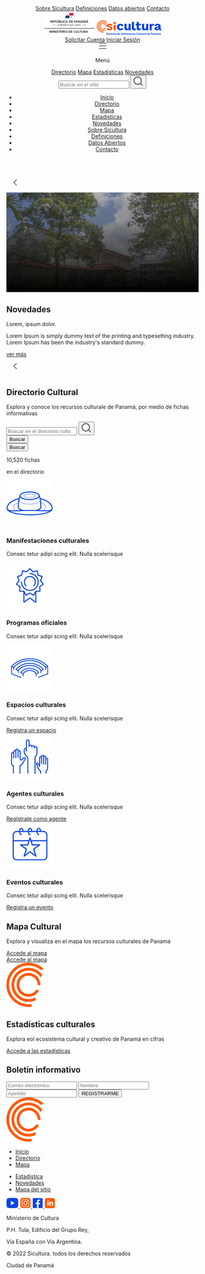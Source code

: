 <!DOCTYPE html>
<html lang="es">
<head>
    <meta charset="UTF-8">
    <meta http-equiv="X-UA-Compatible" content="IE=edge">
    <meta name="viewport" content="width=device-width, initial-scale=1.0">
    <link rel="stylesheet" href="css/global.css">
    <link rel="stylesheet" href="css/home.css">
    <title>SiCultura- Inicio</title>
</head>
<body>
    <header>
        <div class="container headerFirst">
            <a href="#">Sobre Sicultura</a>
            <a href="#">Definiciones</a>
            <a href="#">Datos abiertos</a>
            <a href="#">Contacto</a>
        </div>
        <div class="container headerMid">
            <div class="logos">
                <img src="assets/repdomlogo.png" alt="Logo Ministerio de Cultura Rep.Dom.">
                <img src="assets/siculturalogo.png" alt="Logo SiCultura">
            </div>
            <div class="session">
                <a class="button" href="#">Solicitar Cuenta</a>
                <a href="">Iniciar Sesión</a>
            </div>
        </div>
        <div class="headerLast">
            <div class="menu">
                <div>
                    <img src="assets/ham.png" alt="">
                    <p>Menú</p>
                </div>
                <div class="deskMenu">
                    <a href="directorio.html">Directorio</a>
                    <a href="#">Mapa</a>
                    <a href="#">Estadísticas</a>
                    <a href="#">Novedades</a>
                </div>
                <form action="" class="search">
                    <div>
                        <input type="search" name="searchSite" id="searchSite" placeholder="Buscar en el sitio">
                        <button type="submit"><img src="assets/search-icon.png" alt="search-icon"></button>
                    </div>
                </form>
            </div>
            <nav class="mobileNav">
                <ul>
                    <li>
                        <a href="#">Inicio</a>
                    </li>
                    <li>
                        <a href="#">Directorio</a>
                    </li>
                    <li>
                        <a href="#">Mapa</a>
                    </li>
                    <li>
                        <a href="#">Estadisticas</a>
                    </li>
                    <li>
                        <a href="#">Novedades</a>
                    </li>
                    <li>
                        <a href="#">Sobre Sicultura</a>
                    </li>
                    <li>
                        <a href="#">Definiciones</a>
                    </li>
                    <li>
                        <a href="#">Datos Abiertos</a>
                    </li>
                    <li>
                        <a href="#">Contacto</a>
                    </li>
                </ul>
            </nav>
        </div>
    </header>
    <main>
        <section>
            <div class="heroBanner">
                <div class="prev">
                    <img src="assets/prev.png" alt="">
                </div>
                <div class="heroSlider">
                    <picture>
                        <source media="(max-width:680px)" srcset="assets/home-hero-mobile.jpg">
                        <img src="assets/home-hero.jpg" alt="">
                    </picture>
                    <div class="bannerText">
                        <h2>Novedades</h2>
                        <p>Lorem, ipsum dolor.</p>
                        <p>Lorem Ipsum is simply dummy text of the printing and typesetting industry. Lorem Ipsum has been the industry's standard dummy.</p>
                        <a href="#" class="button button2">ver más</a>
                    </div>
                </div>
                <div class="next">
                    <img src="assets/prev.png" alt="">
                </div>
                <div class="bullets">
                    <div class="bullet active"></div>
                    <div class="bullet"></div>
                    <div class="bullet"></div>
                    <div class="bullet"></div>
                </div>
            </div>
        </section>
        <section class="container" id="dirSection">
            <div class="directory">
                <div class="dirText">
                    <h2>Directorio Cultural</h2>
                    <p>Explora y conoce los recursos culturale de Panamá, por medio de fichas informativas</p>
                </div>
                <form action="" class="search">
                    <div>
                        <input type="search" name="searchDir" id="searchDir" placeholder="Buscar en el directorio cultural">
                        <button type="submit" name="sendIcon"><img src="assets/search-icon.png" alt="search-icon"></button>
                    </div>
                    <button type="submit" name="snmdButton" class="button button4">Buscar</button>
                </form>
                <div>
                    <button type="submit" name="sendButton" class="button button2">Buscar</button>
                    <div class="dirCount">
                        <p>10,520 fichas</p>
                        <p>en el directorio</p>
                    </div>
                </div>
            </div>
            <div class="dirCards">
                <div>
                    <div class="dirCardSingle">
                        <img src="assets/hat.png" alt="">
                        <div class="dirCardText">
                            <h3>Manifestaciones culturales</h3>
                            <p>Consec tetur adipi scing elit. Nulla scelerisque</p>
                        </div>
                    </div>
                    <div class="dirCardSingle">
                        <img src="assets/award.png" alt="">
                        <div class="dirCardText">
                            <h3>Programas oficiales</h3>
                            <p>Consec tetur adipi scing elit. Nulla scelerisque</p>
                        </div>
                    </div>
                </div>
                <div>
                    <div class="dirCardSingle">
                        <img src="assets/grandstand.png" alt="">
                        <div class="dirCardText">
                            <h3>Espacios culturales</h3>
                            <p>Consec tetur adipi scing elit. Nulla scelerisque</p>
                            <a href="#" class="button button3">Registra un espacio</a>
                        </div>
                    </div>
                    <div class="dirCardSingle">
                        <img src="assets/hands.png" alt="">
                        <div class="dirCardText">
                            <h3>Agentes culturales</h3>
                            <p>Consec tetur adipi scing elit. Nulla scelerisque</p>
                            <a href="#" class="button button3">Regístrate como agente</a>
                        </div>
                    </div>
                    <div class="dirCardSingle">
                        <img src="assets/calendar.png" alt="">
                        <div class="dirCardText">
                            <h3>Eventos culturales</h3>
                            <p>Consec tetur adipi scing elit. Nulla scelerisque</p>
                            <a href="#" class="button button3">Registra un evento</a>
                        </div>
                    </div>
                </div>
            </div>
        </section>
        <section id="mapSection">
            <div class="container mapText">
                <h2>Mapa Cultural</h2>
                <p>Explora y visualiza en el mapa los recursos culturales de Panamá</p>
                <a href="#" class="button button4">Accede al mapa</a>
            </div>
            <div class="mapMap"><div>
                <a href="#" class="button button4">Accede al mapa</a>
            </div>
            </div>
        </section>
        <section class="container statistics">
            <img src="assets/statistics-icon.png" alt="statistics-icon">
            <h2>Estadísticas culturales</h2>
            <p class="coloredText">Explora eol ecosistema cultural y creativo de Panamá en cifras</p>
            <a href="#" class="button button4">Accede a las estadísticas</a>
        </section>
        <section class="newsForm">
                <h2 class="coloredTitle">Boletín informativo</h2>
                <form action="" class="container newsletter">
                        <input type="email" name="email" id="email" placeholder="Correo electrónico">
                        <input type="text" name="name" id="name" placeholder="Nombre">
                        <input type="text" name="lastname" id="lastname" placeholder="Apellido">
                    <button type="submit" class="button button4">REGISTRARME</button>
                </form>
        </section>
    </main>
    <footer class="container footer">
        <div>
            <picture class="footerLogo">
                <source media="(min-width: 1112px)" srcset="assets/siculturafooter.png">
                <img src="assets/statistics-icon.png" alt="statistics-icon" id>
            </picture>
            <nav>
                <ul>
                    <li>
                        <a href="index.html">Inicio</a>
                    </li>
                    <li>
                        <a href="directorio.html">Directorio</a>
                    </li>
                    <li>
                        <a href="#">Mapa</a>
                    </li>
                </ul>
                <ul>
                    <li>
                        <a href="#">Estadistíca</a>
                    </li>
                    <li>
                        <a href="#">Novedades</a>
                    </li>
                    <li>
                        <a href="#">Mapa del sitio</a>
                    </li>
                </ul>
            </nav>
            <div>
                <div class="socialNet">
                    <a href="#" target="_blank">
                        <img src="assets/youtube.png" alt="youtube icon">
                    </a>
                    <a href="#" target="_blank">
                        <img src="assets/instagram.png" alt="instagram icon">
                    </a>
                    <a href="#" target="_blank">
                        <img src="assets/facebook.png" alt="facebook icon">
                    </a>
                    <a href="#" target="_blank">
                        <img src="assets/linkedin.png" alt="linkedin icon">
                    </a>
                </div>
                <div class="address">
                    <p>Ministerio de Cultura</p>
                    <p>P.H. Tula, Edificio del Grupo Rey,</p>
                    <p>Vía España con Vía Argentina.</p>
                </div>
            </div>
        </div>
        <div class="legal">
            <p>© 2022 Sicultura. todos los derechos reservados</p>
            <p>Ciudad de Panamá</p>
        </div>
    </footer>
</body>
</html>